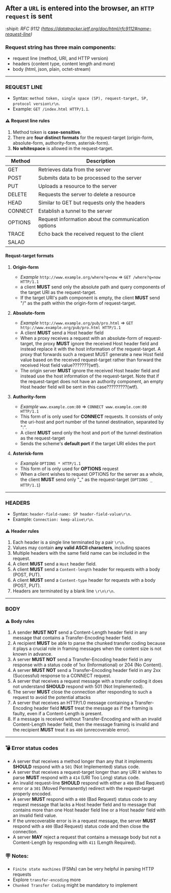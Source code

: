 ## After a `URL` is entered into the browser, an `HTTP request` is sent

:shipit: _RFC 9112 (https://datatracker.ietf.org/doc/html/rfc9112#name-request-line)_

### Request string has three main components:

- request line (method, URI, and HTTP version)
- headers (content type, content length and more)
- body (html, json, plain, octet-stream)

---

### REQUEST LINE

- Syntax: `method token, single space (SP), request-target, SP, protocol version\r\n`.
- Example: `GET /index.html HTTP/1.1`.

#### ⚠️ Request line rules

1. Method token is **case-sensitive**.
2. There are **four distinct formats** for the request-target (origin-form, absolute-form, authority-form, asterisk-form).
3. **No whitespace** is allowed in the request-target.

| Method  | Description                                         |
| ------- | --------------------------------------------------- |
| GET     | Retrieves data from the server                      |
| POST    | Submits data to be processed to the server          |
| PUT     | Uploads a resource to the server                    |
| DELETE  | Requests the server to delete a resource            |
| HEAD    | Similar to GET but requests only the headers        |
| CONNECT | Establish a tunnel to the server                    |
| OPTIONS | Request information about the communication options |
| TRACE   | Echo back the received request to the client        |
| SALAD   |                                                     |

#### Requst-target formats

1. <b>Origin-form</b>

   - _Example_ `http://www.example.org/where?q=now` => `GET /where?q=now HTTP/1.1`
   - a client **MUST** send only the absolute path and query components of the target URI as the request-target.
   - If the target URI's path component is empty, the client **MUST** send "/" as the path within the origin-form of request-target.

2. <b>Absolute-form</b>

   - _Example_ `http://www.example.org/pub/pro.html` => `GET http://www.example.org/pub/pro.html HTTP/1.1`
   - A client **MUST** send a Host header field
   - When a proxy receives a request with an absolute-form of request-target, the proxy **MUST** ignore the received Host header field and instead replace it with the host information of the request-target. A proxy that forwards such a request MUST generate a new Host field value based on the received request-target rather than forward the received Host field value???????(wtf).
   - The origin server **MUST** ignore the received Host header field and instead use the host information of the request-target. Note that if the request-target does not have an authority component, an empty Host header field will be sent in this case?????????(wtf).

3. <b>Authority-form</b>

   - _Example_ `www.example.com:80` => `CONNECT www.example.com:80 HTTP/1.1`
   - This form of is only used for **CONNECT** requests. It consists of only the uri-host and port number of the tunnel destination, separated by ":".
   - A client **MUST** send only the host and port of the tunnel destination as the request-target
   - Sends the scheme's **default port** if the target URI elides the port

4. <b>Asterisk-form</b>
   - _Example_ `OPTIONS * HTTP/1.1`
   - This form of is only used for **OPTIONS** request
   - When a client wishes to request OPTIONS for the server as a whole, the client **MUST** send only "_" as the request-target (`OPTIONS _ HTTP/1.1`)

---

### HEADERS

- Syntax: `header-field-name: SP header-field-value\r\n`.
- Example: `Connection: keep-alive\r\n`.

#### ⚠️ Header rules

1. Each header is a single line terminated by a pair `\r\n`.
2. Values may contain **any valid ASCII characters**, including spaces
3. Multiple headers with the same field name can be included in the request.
4. A client **MUST** send a `Host` header field.
5. A client **MUST** send a `Content-length` header for requests with a body (POST, PUT).
6. A client **MUST** send a `Content-type` header for requests with a body (POST, PUT).
7. Headers are terminated by a blank line `\r\n\r\n`.

---

### BODY

#### ⚠️ Body rules

1. A sender **MUST NOT** send a Content-Length header field in any message that contains a Transfer-Encoding header field.
2. A recipient **MUST** be able to parse the chunked transfer coding because it plays a crucial role in framing messages when the content size is not known in advance.
3. A server **MUST NOT** send a Transfer-Encoding header field in any response with a status code of 1xx (Informational) or 204 (No Content).
4. A server **MUST NOT** send a Transfer-Encoding header field in any 2xx (Successful) response to a CONNECT request.
5. A server that receives a request message with a transfer coding it does not understand **SHOULD** respond with 501 (Not Implemented).
6. The server **MUST** close the connection after responding to such a request to avoid the potential attacks
7. A server that receives an HTTP/1.0 message containing a Transfer-Encoding header field **MUST** treat the message as if the framing is faulty, even if a Content-Length is present.
8. If a message is received without Transfer-Encoding and with an invalid Content-Length header field, then the message framing is invalid and the recipient **MUST** treat it as `400` (unrecoverable error).

---

### :bomb: Error status codes

- A server that receives a method longer than any that it implements **SHOULD** respond with a `501` (Not Implemented) status code.
- A server that receives a request-target longer than any URI it wishes to parse **MUST** respond with a `414` (URI Too Long) status code.
- An invalid request-line **SHOULD** respond with either a `400` (Bad Request) error or a `301` (Moved Permanently) redirect with the request-target properly encoded.
- A server **MUST** respond with a `400` (Bad Request) status code to any request message that lacks a Host header field and to message that contains more than one Host header field line or a Host header field with an invalid field value.
- If the unrecoverable error is in a request message, the server **MUST** respond with a `400` (Bad Request) status code and then close the connection.
- A server **MAY** reject a request that contains a message body but not a Content-Length by responding with `411` (Length Required).

### :placard: Notes:

- `Finite state machines` (FSMs) can be very helpful in parsing HTTP requests
- Explore `transfer-encoding` more
- `Chunked Transfer Coding` might be mandatory to implement
